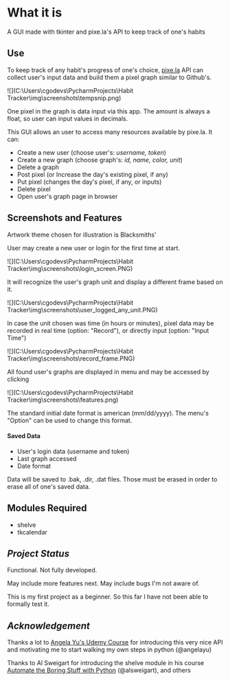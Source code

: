 # What it is

A GUI made with tkinter and pixe.la's API to keep track of one's habits

## Use

To keep track of any habit's progress of one's choice, [pixe.la](pixe.la) API can collect user's input data and build them a pixel graph similar to Github's.

![](C:\Users\cgodevs\PycharmProjects\Habit Tracker\img\screenshots\tempsnip.png)

One pixel in the graph is data input via this app. The amount is always a float, so user can input values in decimals.

This GUI allows an user to access many resources available by pixe.la. It can:

- Create a new user (choose user's: *username, token*)
- Create a new graph (choose graph's: *id, name, color, unit*)
- Delete a graph
- Post pixel (or Increase the day's existing pixel, if any)
- Put pixel (changes the day's pixel, if any, or inputs)
- Delete pixel
- Open user's graph page in browser

## Screenshots and Features

Artwork theme chosen for illustration is Blacksmiths'

User may create a new user or login for the first time at start.

![](C:\Users\cgodevs\PycharmProjects\Habit Tracker\img\screenshots\login_screen.PNG)

It will recognize the user's graph unit and display a different frame based on it.

![](C:\Users\cgodevs\PycharmProjects\Habit Tracker\img\screenshots\user_logged_any_unit.PNG)

In case the unit chosen was time (in hours or minutes), pixel data may be recorded in real time (option: "Record"), or directly input (option: "Input Time")

![](C:\Users\cgodevs\PycharmProjects\Habit Tracker\img\screenshots\record_frame.PNG)

All found user's graphs are displayed in menu and may be accessed by clicking

![](C:\Users\cgodevs\PycharmProjects\Habit Tracker\img\screenshots\features.png)

The standard initial date format is american (mm/dd/yyyy). The menu's "Option" can be used to change this format.

#### Saved Data

- User's login data (username and token)
- Last graph accessed
- Date format

Data will be saved to .bak, .dir, .dat files. Those must be erased in order to erase all of one's saved data.

## Modules Required

- shelve
- tkcalendar

## *Project Status*

Functional. Not fully developed.

May include more features next. May include bugs I'm not aware of. 

This is my first project as a beginner. So this far I have not been able to formally test it.

## *Acknowledgement*

Thanks a lot to [Angela Yu's Udemy Course](https://www.udemy.com/course/100-days-of-code/) for introducing this very nice API and motivating me to start walking my own steps in python (@angelayu)

Thanks to Al Sweigart for introducing the shelve module in his course [Automate the Boring Stuff with Python](https://www.udemy.com/course/automate/) (@alsweigart), and others